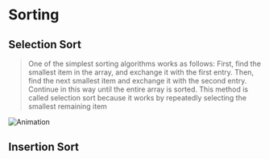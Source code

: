 # Sorting


## Selection Sort
> One of the simplest sorting algorithms works as follows: First, find the smallest item in the array, and exchange it with the first entry. Then, find the next smallest item and exchange it with the second entry. Continue in this way until the entire array is sorted. This method is called selection sort because it works by repeatedly selecting the smallest remaining item

![Animation](https://en.wikipedia.org/wiki/File:Selection-Sort-Animation.gif)

## Insertion Sort